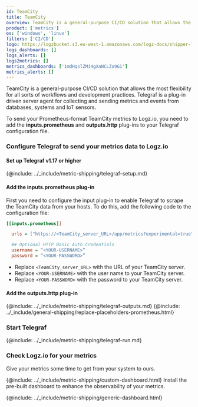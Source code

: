 ```yaml
---
id: TeamCity
title: TeamCity
overview: TeamCity is a general-purpose CI/CD solution that allows the most flexibility for all sorts of workflows and development practices.  Telegraf is a plug-in driven server agent for collecting and sending metrics and events from databases, systems and IoT sensors.
product: ['metrics']
os: ['windows', 'linux']
filters: ['CI/CD']
logo: https://logzbucket.s3.eu-west-1.amazonaws.com/logz-docs/shipper-logos/TeamCity-logo.png
logs_dashboards: []
logs_alerts: []
logs2metrics: []
metrics_dashboards: ['1mdHqslZMi4gXaNCLZo9G1']
metrics_alerts: []
---
```



TeamCity is a general-purpose CI/CD solution that allows the most flexibility for all sorts of workflows and development practices.  Telegraf is a plug-in driven server agent for collecting and sending metrics and events from databases, systems and IoT sensors.

To send your Prometheus-format TeamCity metrics to Logz.io, you need to add the **inputs.prometheus** and **outputs.http** plug-ins to your Telegraf configuration file.

<!-- logzio-inject:install:grafana:dashboards ids=["1mdHqslZMi4gXaNCLZo9G1"] -->

### Configure Telegraf to send your metrics data to Logz.io



#### Set up Telegraf v1.17 or higher

{@include: ../_include/metric-shipping/telegraf-setup.md}

#### Add the inputs.prometheus plug-in

First you need to configure the input plug-in to enable Telegraf to scrape the TeamCity data from your hosts. To do this, add the following code to the configuration file:

``` ini
[[inputs.prometheus]]

  urls = ["https://<TeamCity_server_URL>/app/metrics?experimental=true"]

  ## Optional HTTP Basic Auth Credentials
  username = “<YOUR-USERNAME>”
  password = “<YOUR-PASSWORD>”
```

* Replace `<TeamCity_server_URL>` with the URL of your TeamCity server.
* Replace `<YOUR-USERNAME>` with the user name to your TeamCity server.
* Replace `<YOUR-PASSWORD>` with the password to your TeamCity server.


#### Add the outputs.http plug-in

{@include: ../_include/metric-shipping/telegraf-outputs.md}
{@include: ../_include/general-shipping/replace-placeholders-prometheus.html}

### Start Telegraf

{@include: ../_include/metric-shipping/telegraf-run.md}

### Check Logz.io for your metrics

Give your metrics some time to get from your system to ours.

{@include: ../_include/metric-shipping/custom-dashboard.html} Install the pre-built dashboard to enhance the observability of your metrics.

<!-- logzio-inject:install:grafana:dashboards ids=["1mdHqslZMi4gXaNCLZo9G1"] -->

{@include: ../_include/metric-shipping/generic-dashboard.html}


